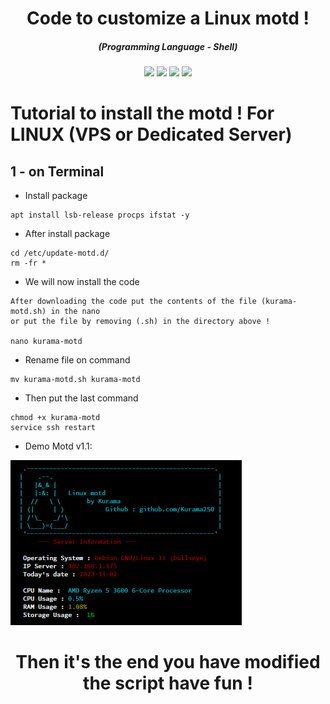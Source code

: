 <h1 align="center">Code to customize a Linux motd !</h1>
<em><h5 align="center">(Programming Language - Shell)</h5></em>

<p align="center">
  <img src="https://img.shields.io/github/stars/Kurama250/Custom_motd">
  <img src="https://img.shields.io/github/license/Kurama250/Custom_motd">
  <img src="https://img.shields.io/github/repo-size/Kurama250/Custom_motd">
  <img src="https://img.shields.io/badge/stability-stable-green">
</p>

# Tutorial to install the motd ! For LINUX (VPS or Dedicated Server)

## 1 - on Terminal

- Install package

```shell script
apt install lsb-release procps ifstat -y
```

- After install package

```shell script
cd /etc/update-motd.d/
rm -fr *
```

- We will now install the code

```shell script
After downloading the code put the contents of the file (kurama-motd.sh) in the nano
or put the file by removing (.sh) in the directory above !

nano kurama-motd
```

- Rename file on command

```
mv kurama-motd.sh kurama-motd
```

- Then put the last command

```shell script
chmod +x kurama-motd
service ssh restart
```

- Demo Motd v1.1: 

![alt text](https://github.com/Kurama250/Custom_motd/blob/main/motd2.png?raw=true)

<h1 align="center">Then it's the end you have modified the script have fun !</h1>
